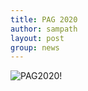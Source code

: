 ```yaml
---
title: PAG 2020
author: sampath
layout: post
group: news
---
```

 <img src="/static/img/news/Corey_Joins.jpg" alt="PAG2020!" class="img-responsive">

<!-- It was great scientic meeting the PAG 2020 and bale to meet lot of old friends.
Had some qulaity time in terms of professonla and personal. -->


<!-- Content goes here in the markdown format. The page title should be saved as Year-Month-Day-Title.md in the _posts folder when draft is complete to publish -->

